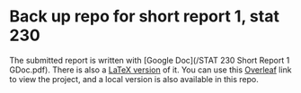# Back up repo for short report 1, stat 230

The submitted report is written with [Google Doc](/STAT 230 Short Report 1 GDoc.pdf). There is also a [LaTeX version](/LATEX_STAT_230_Short_Report_1.pdf) of it. You can use this [Overleaf](https://www.overleaf.com/read/ppyvxqqfdznr#3e225a) link to view the project, and a local version is also available in this repo.
